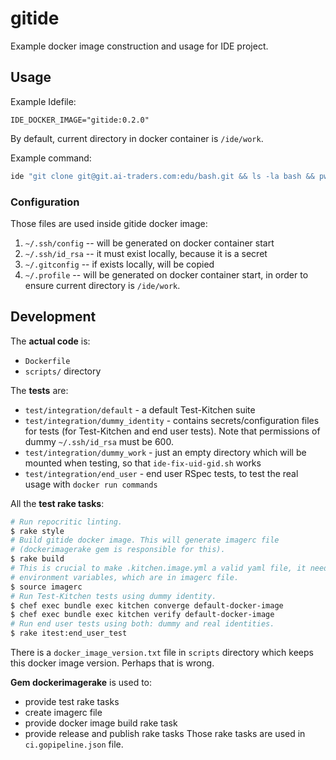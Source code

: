 # gitide

Example docker image construction and usage for IDE project.

## Usage
Example Idefile:
```
IDE_DOCKER_IMAGE="gitide:0.2.0"
```

By default, current directory in docker container is `/ide/work`.

Example command:
```bash
ide "git clone git@git.ai-traders.com:edu/bash.git && ls -la bash && pwd"
```

### Configuration
Those files are used inside gitide docker image:
1. `~/.ssh/config` -- will be generated on docker container start
2. `~/.ssh/id_rsa` -- it must exist locally, because it is a secret
2. `~/.gitconfig` -- if exists locally, will be copied
3. `~/.profile` -- will be generated on docker container start, in
   order to ensure current directory is `/ide/work`.

## Development
The **actual code** is:
 * `Dockerfile`
 * `scripts/` directory

The **tests** are:
 * `test/integration/default` - a default Test-Kitchen suite
 * `test/integration/dummy_identity` - contains secrets/configuration files
    for tests (for Test-Kitchen and end user tests). Note that permissions of
    dummy `~/.ssh/id_rsa` must be 600.
 * `test/integration/dummy_work` - just an empty directory which will be mounted
    when testing, so that `ide-fix-uid-gid.sh` works
 * `test/integration/end_user` - end user RSpec tests, to test the real usage
 with `docker run commands`

All the **test rake tasks**:
```bash
# Run repocritic linting.
$ rake style
# Build gitide docker image. This will generate imagerc file
# (dockerimagerake gem is responsible for this).
$ rake build
# This is crucial to make .kitchen.image.yml a valid yaml file, it needs some
# environment variables, which are in imagerc file.
$ source imagerc
# Run Test-Kitchen tests using dummy identity.
$ chef exec bundle exec kitchen converge default-docker-image
$ chef exec bundle exec kitchen verify default-docker-image
# Run end user tests using both: dummy and real identities.
$ rake itest:end_user_test
```

There is a `docker_image_version.txt` file in `scripts` directory which keeps
 this docker image version. Perhaps that is wrong.

**Gem dockerimagerake** is used to:
 * provide test rake tasks
 * create imagerc file
 * provide docker image build rake task
 * provide release and publish rake tasks
Those rake tasks are used in `ci.gopipeline.json` file.
